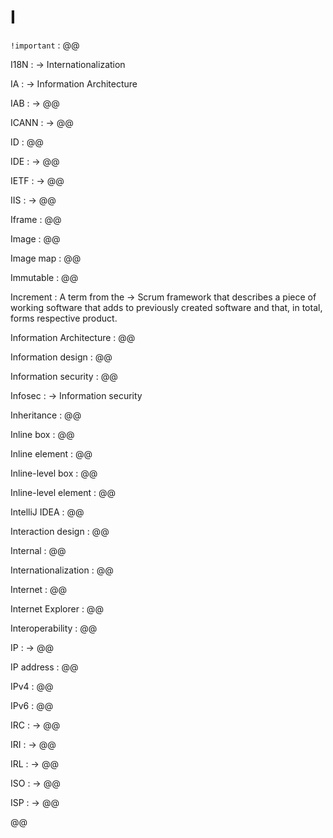 # I

`!important`
: @@

I18N
: → Internationalization

IA
: → Information Architecture

IAB
: → @@

ICANN
: → @@

ID
: @@

IDE
: → @@

IETF
: → @@

IIS
: → @@

Iframe
: @@

Image
: @@

Image map
: @@

Immutable
: @@

Increment
: A term from the → Scrum framework that describes a piece of working software that adds to previously created software and that, in total, forms respective product.

Information Architecture
: @@

Information design
: @@

Information security
: @@

Infosec
: → Information security

Inheritance
: @@

Inline box
: @@

Inline element
: @@

Inline-level box
: @@

Inline-level element
: @@

IntelliJ IDEA
: @@

Interaction design
: @@

Internal
: @@

Internationalization
: @@

Internet
: @@

Internet Explorer
: @@

Interoperability
: @@

IP
: → @@

IP address
: @@

IPv4
: @@

IPv6
: @@

IRC
: → @@

IRI
: → @@

IRL
: → @@

ISO
: → @@

ISP
: → @@

@@